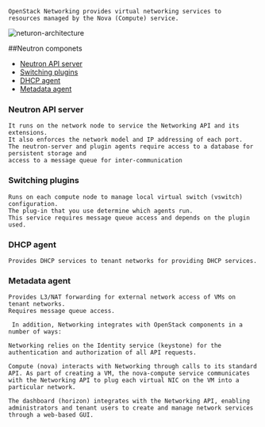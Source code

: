```
OpenStack Networking provides virtual networking services to
resources managed by the Nova (Compute) service.
```
![neturon-architecture](https://cloud.githubusercontent.com/assets/3624858/9194449/ebe47b5e-4038-11e5-9ba6-fa2d483d84f3.png)

##Neutron componets
* [Neutron API server](#neutron-api-server) 
* [Switching plugins](#switching-plugins)
* [DHCP agent](#dhcp-agent)
* [Metadata agent](#metadata-agent)

### Neutron API server
```
It runs on the network node to service the Networking API and its extensions.
It also enforces the network model and IP addressing of each port.
The neutron-server and plugin agents require access to a database for persistent storage and
access to a message queue for inter-communication
```
### Switching plugins
```
Runs on each compute node to manage local virtual switch (vswitch) configuration.
The plug-in that you use determine which agents run. 
This service requires message queue access and depends on the plugin used.
```
### DHCP agent
```
Provides DHCP services to tenant networks for providing DHCP services.
```
### Metadata agent
```
Provides L3/NAT forwarding for external network access of VMs on tenant networks.
Requires message queue access.
```
```
 In addition, Networking integrates with OpenStack components in a number of ways:

Networking relies on the Identity service (keystone) for the authentication and authorization of all API requests.

Compute (nova) interacts with Networking through calls to its standard API. As part of creating a VM, the nova-compute service communicates with the Networking API to plug each virtual NIC on the VM into a particular network.

The dashboard (horizon) integrates with the Networking API, enabling administrators and tenant users to create and manage network services through a web-based GUI.
```
